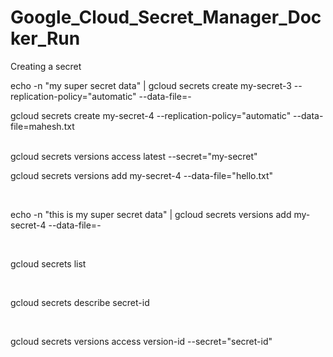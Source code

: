 # Google_Cloud_Secret_Manager_Docker_Run


Creating a secret
<br>

echo -n "my super secret data" | gcloud secrets create my-secret-3 --replication-policy="automatic" --data-file=-

gcloud secrets create my-secret-4 --replication-policy="automatic" --data-file=mahesh.txt  

<br>
gcloud secrets versions access latest --secret="my-secret"


<br>

gcloud secrets versions add my-secret-4 --data-file="hello.txt"

<br>

echo -n "this is my super secret data" | gcloud secrets versions add my-secret-4 --data-file=-

<br>

gcloud secrets list

<br>

gcloud secrets describe secret-id


<br>

gcloud secrets versions access version-id --secret="secret-id"

<br>
